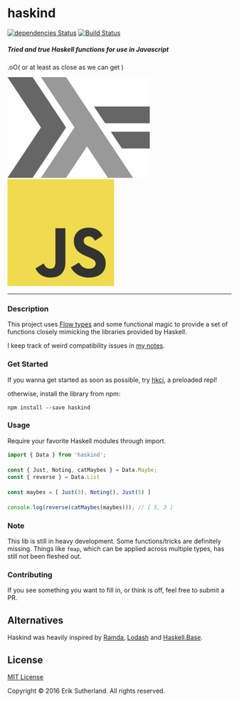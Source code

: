 haskind
=======

[![dependencies Status](https://david-dm.org/MrRacoon/haskind/status.svg)](https://david-dm.org/MrRacoon/haskind)
[![Build Status](https://travis-ci.org/MrRacoon/haskind.svg?branch=master)](https://travis-ci.org/MrRacoon/haskind)

##### Tried and true Haskell functions for use in Javascript

.oO( or at least as close as we can get )

![haskell](/lamda.png)
![js](/js.png)

---
### Description

This project uses [Flow types](https://flowtype.org/) and some functional magic to provide a set of functions closely mimicking the libraries provided by Haskell.

I keep track of weird compatibility issues in [my notes](/notes.md).

### Get Started

If you wanna get started as soon as possible, try [hkci](https://www.npmjs.com/package/hkci), a preloaded repl!

otherwise, install the library from npm:

```
npm install --save haskind
```

### Usage

Require your favorite Haskell modules through import.

```javascript
import { Data } from 'haskind';

const { Just, Noting, catMaybes } = Data.Maybe;
const { reverse } = Data.List

const maybes = [ Just(3), Noting(), Just(5) ]

console.log(reverse(catMaybes(maybes))); // [ 5, 3 ]
```

### Note

This lib is still in heavy development. Some functions/tricks are definitely missing. Things like `fmap`, which can be applied across multiple types, has still not been fleshed out.

### Contributing

If you see something you want to fill in, or think is off, feel free to submit a
PR.

## Alternatives

Haskind was heavily inspired by [Ramda](http://ramdajs.com/), [Lodash](https://lodash.com/) and [Haskell.Base](http://hackage.haskell.org/package/base).

## License

[MIT License](http://opensource.org/licenses/MIT)

Copyright &copy; 2016 Erik Sutherland. All rights reserved.
